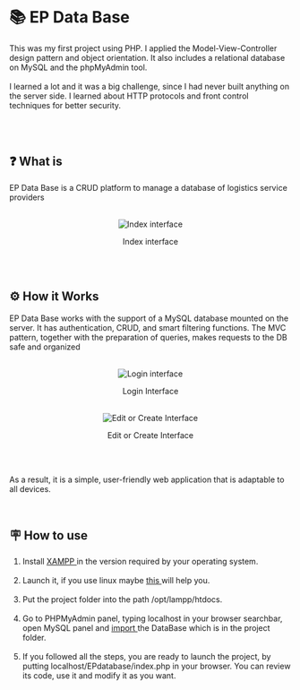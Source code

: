 # :books: EP Data Base 

This was my first project using PHP. I applied the Model-View-Controller design pattern and object orientation. It also includes a relational database on MySQL and the phpMyAdmin tool. <br><br>
I learned a lot and it was a big challenge, since I had never built anything on the server side. I learned about HTTP protocols and front control techniques for better security.

<br><br>
## :question: What is
EP Data Base is a CRUD platform to manage a database of logistics service providers
<br><br>

<div align="center">
  <img src="https://i.ibb.co/N65zrFM/Screen-Shot-2022-11-10-at-15-12-16.png" alt="Index interface"/>
  <p>Index interface</p>
</div>

<br><br>

## :gear: How it Works
EP Data Base works with the support of a MySQL database mounted on the server. It has authentication, CRUD, and smart filtering functions. The MVC pattern, together with the preparation of queries, makes requests to the DB safe and organized<br><br>

<div align="center">
  <img src="https://i.ibb.co/0BznTYv/Screen-Shot-2022-11-10-at-15-14-35.png" alt="Login interface" />
  <p>Login Interface</p>
</div>

<br>

<div align="center">
  <img src="https://i.ibb.co/Q82WSr8/Screen-Shot-2022-11-10-at-15-17-53.png" alt="Edit or Create Interface" />
  <p>Edit or Create Interface</p>
</div>

<br><br>

As a result, it is a simple, user-friendly web application that is adaptable to all devices.

<br>

## :placard: How to use

1. Install <a href="https://www.apachefriends.org/download.html"> XAMPP </a> in the version required by your operating system.<br><br>
2. Launch it, if you use linux maybe <a href="https://www.drupal.org/docs/develop/local-server-setup/linux-development-environments/xampp-for-linux"> this </a> will help you.<br><br>
3. Put the project folder into the path /opt/lampp/htdocs.<br><br>
4. Go to PHPMyAdmin panel, typing localhost in your browser searchbar, open MySQL panel and <a href="https://www.a2hosting.com/kb/developer-corner/mysql/import-and-export-a-mysql-database"> import </a> the DataBase which is in the project folder.<br><br>
5. If you followed all the steps, you are ready to launch the project, by putting localhost/EPdatabase/index.php in your browser. You can review its code, use it and modify it as you want.<br><br>





